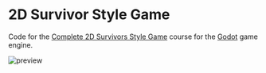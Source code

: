 # 2D Survivor Style Game
Code for the [Complete 2D Survivors Style Game](https://www.udemy.com/course/create-a-complete-2d-arena-survival-roguelike-game-in-godot-4/)
course for the [Godot](https://godotengine.org/) game engine.

![preview](./preview.gif)
